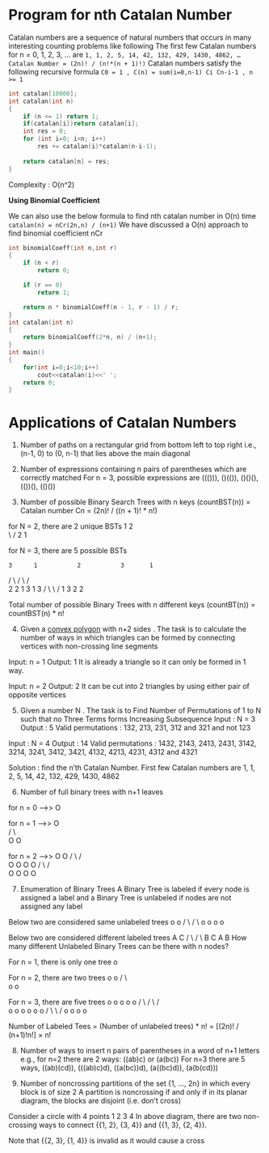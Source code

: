 # Program for nth Catalan Number

Catalan numbers are a sequence of natural numbers that occurs in many interesting counting problems like following
The first few Catalan numbers for n = 0, 1, 2, 3, … are `1, 1, 2, 5, 14, 42, 132, 429, 1430, 4862, …`
 `Catalan Number = (2n)! / (n!*(n + 1)!)`
 Catalan numbers satisfy the following recursive formula
`C0 = 1 , C(n) = sum(i=0,n-1) Ci Cn-i-1 , n >= 1`

```cpp
int catalan[10000];
int catalan(int n) 
{ 
    if (n <= 1) return 1; 
    if(catalan[i])return catalan[i];
    int res = 0; 
    for (int i=0; i<n; i++) 
        res += catalan(i)*catalan(n-i-1); 
  
    return catalan[n] = res; 
} 
```
Complexity : O(n^2)

**Using Binomial Coefficient**

We can also use the below formula to find nth catalan number in O(n) time
`catalan(n) = nCr(2n,n) / (n+1)`
We have discussed a O(n) approach to find binomial coefficient nCr

```cpp
int binomialCoeff(int n,int r)
{
    if (n < r)
        return 0;

    if (r == 0)
        return 1;

    return n * binomialCoeff(n - 1, r - 1) / r;
}
int catalan(int n)
{
    return binomialCoeff(2*n, n) / (n+1);
}
int main()
{
    for(int i=0;i<10;i++)
        cout<<catalan(i)<<' ';
	return 0;
}
```
# Applications of Catalan Numbers

1) Number of paths on a rectangular grid from bottom left to top right
i.e., (n-1, 0) to (0, n-1) that lies above the main diagonal

2) Number of expressions containing n pairs of parentheses which are correctly matched
For n = 3, possible expressions are ((())), ()(()), ()()(), (())(), (()())

3) Number of possible Binary Search Trees with n keys 
(countBST(n)) = Catalan number Cn = (2n)! / ((n + 1)! * n!)

for N = 2, there are 2 unique BSTs
     1               2  
      \            /
       2         1

for N = 3, there are 5 possible BSTs

    3      1           2           3       1
   /        \         /  \        /         \
  2          2       1    3       1          3
 /            \                    \        /
1              3                    2      2

Total number of possible Binary Trees with n different keys (countBT(n)) = countBST(n) * n!

4) Given a [convex polygon](https://github.com/Khaled-Mahmmoud/MyCompetitiveProgramming/blob/master/img/Math/convex-concave.jpg) with n+2 sides . The task is to calculate the number of ways 
in which triangles can be formed by connecting vertices with non-crossing line segments

Input: n = 1
Output: 1
It is already a triangle so it can only be formed in 1 way.

Input: n = 2
Output: 2
It can be cut into 2 triangles by using either pair of opposite vertices

5) Given a number N . The task is to Find Number of Permutations of 1 to N such that no Three Terms forms Increasing Subsequence
Input : N = 3
Output : 5
Valid permutations : 132, 213, 231, 312 and 321 and not 123

Input : N = 4
Output : 14
Valid permutations : 1432, 2143, 2413, 2431, 3142, 3214, 3241, 3412, 3421, 4132, 4213, 4231, 4312 and 4321

Solution : find the n’th Catalan Number. First few Catalan numbers are 1, 1, 2, 5, 14, 42, 132, 429, 1430, 4862

6) Number of full binary trees with n+1 leaves

for n = 0  -->>  O 

for n = 1  -->>   O      
                /   \   
               O     O

for n = 2  -->>   O              O
                /   \          /   \
               O     O        O     O
             /   \                /   \
            O     O              O     O
            
7) Enumeration of Binary Trees
A Binary Tree is labeled if every node is assigned a label and a Binary Tree is unlabeled if nodes are not assigned any label

Below two are considered same unlabeled trees
    o                 o
  /   \             /   \ 
 o     o           o     o 

Below two are considered different labeled trees
    A                C
  /   \             /  \ 
 B     C           A    B 
How many different Unlabeled Binary Trees can be there with n nodes?

For n  = 1, there is only one tree
   o

For n  = 2, there are two trees
   o      o
  /        \  
 o          o

For n  = 3, there are five trees
    o      o           o         o      o
   /        \         /  \      /         \
  o          o       o    o     o          o
 /            \                  \        /
o              o                  o      o

Number of Labeled Tees = (Number of unlabeled trees) * n!
                       = [(2n)! / (n+1)!n!]  × n!
                       
8) Number of ways to insert n pairs of parentheses in a word of n+1 letters
e.g., for n=2 there are 2 ways: ((ab)c) or (a(bc))
For n=3 there are 5 ways, ((ab)(cd)), (((ab)c)d), ((a(bc))d), (a((bc)d)), (a(b(cd)))

9) Number of noncrossing partitions of the set {1, …, 2n} in which every block is of size 2
A partition is noncrossing if and only if in its planar diagram, the blocks are disjoint (i.e. don’t cross)

Consider a circle with 4 points
    1
2        3
    4
In above diagram, there are two 
non-crossing ways to connect
{{1, 2}, {3, 4}} and {{1, 3}, {2, 4}}.

Note that {{2, 3}, {1, 4}} is invalid
as it would cause a cross

